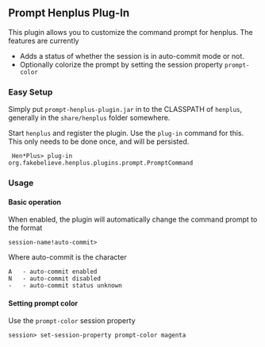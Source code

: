 ## Prompt Henplus Plug-In ##

This plugin allows you to customize the command prompt for henplus. The features are currently
- Adds a status of whether the session is in auto-commit mode or not.
- Optionally colorize the prompt by setting the session property `prompt-color`

### Easy Setup ###

Simply put `prompt-henplus-plugin.jar` in to the CLASSPATH of `henplus`, generally in the `share/henplus` folder somewhere.

Start `henplus` and register the plugin. Use the `plug-in` command for this. This only needs to be done once, and will be persisted.

     Hen*Plus> plug-in org.fakebelieve.henplus.plugins.prompt.PromptCommand

### Usage ###

#### Basic operation ####

When enabled, the plugin will automatically change the command prompt to the format

    session-name!auto-commit>
    
Where auto-commit is the character
    
    A   - auto-commit enabled
    N   - auto-commit disabled
    -   - auto-commit status unknown
    
#### Setting prompt color ####

Use the `prompt-color` session property

    session> set-session-property prompt-color magenta

